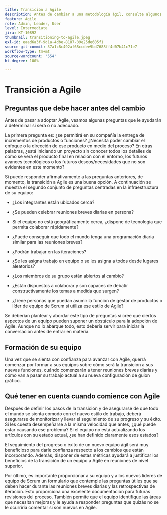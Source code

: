 ```yaml
---
title: Transición a Agile
description: Antes de cambiar a una metodología ágil, consulte algunos consejos y preguntas que debe hacer.
feature: Agile
role: Admin, Leader, User
level: Intermediate
jira: KT-10892
thumbnail: transitioning-to-agile.jpeg
exl-id: eaad6a3f-9d1a-4dbe-8187-09e25de605f1
source-git-commit: 37a1c8c492af68ccdee9bd7688ff4d07b41c71e7
workflow-type: tm+mt
source-wordcount: '554'
ht-degree: 100%

---
```


# Transición a Agile

## Preguntas que debe hacer antes del cambio

Antes de pasar a adoptar Agile, veamos algunas preguntas que le ayudarán a determinar si será o no adecuado.

La primera pregunta es: ¿se permitirá en su compañía la entrega de incrementos de productos o funciones? ¿Necesita poder cambiar el enfoque o la dirección de ese producto en medio del proceso? En otras palabras, ¿está iniciando un proyecto sin conocer todos los detalles de cómo se verá el producto final en relación con el entorno, los futuros avances tecnológicos o los futuros deseos/necesidades que no son evidentes en este momento?

Si puede responder afirmativamente a las preguntas anteriores, de momento, la transición a Agile es una buena opción. A continuación se muestra el segundo conjunto de preguntas centradas en la infraestructura de su equipo:

* ¿Los integrantes están ubicados cerca?

* ¿Se pueden celebrar reuniones breves diarias en persona?

* Si el equipo no está geográficamente cerca, ¿dispone de tecnología que permita colaborar rápidamente?

* ¿Puede conseguir que todo el mundo tenga una programación diaria similar para las reuniones breves?

* ¿Podrán trabajar en las iteraciones?

* ¿Se les asigna trabajo en equipo o se les asigna a todos desde lugares aleatorios?

* ¿Los miembros de su grupo están abiertos al cambio?

* ¿Están dispuestos a colaborar y son capaces de debatir constructivamente los temas a medida que surgen?

* ¿Tiene personas que puedan asumir la función de gestor de productos o líder de equipo de Scrum si utiliza ese estilo de Agile?


Se deberían plantear y abordar este tipo de preguntas si cree que ciertos aspectos de un equipo pueden suponer un obstáculo para la adopción de Agile. Aunque no lo abarque todo, esto debería servir para iniciar la conversación antes de entrar en materia.


## Formación de su equipo

Una vez que se sienta con confianza para avanzar con Agile, querrá comenzar por formar a sus equipos sobre cómo será la transición a sus nuevas funciones, cuándo comenzarán a tener reuniones breves diarias y cómo van a pasar su trabajo actual a su nueva configuración de guion gráfico.


## Qué tener en cuenta cuando comience con Agile

Después de definir los pasos de la transición y de asegurarse de que todo el mundo se sienta cómodo con el nuevo estilo de trabajo, deberá asegurarse de monitorizar y llevar el seguimiento de su progreso y su éxito. Si les cuesta desempeñarse a la misma velocidad que antes, ¿qué puede estar causando ese problema? Si el equipo no está actualizando los artículos con su estado actual, ¿se han definido claramente esos estados?

El seguimiento del progreso o éxito de un nuevo equipo ágil será muy beneficioso para darle confianza respecto a los cambios que están incorporando. Además, disponer de estas métricas ayudará a justificar los beneficios de la transición de un equipo a Agile en reuniones de nivel superior. 

Por último, es importante proporcionar a su equipo y a los nuevos líderes de equipo de Scrum un formulario que contemple las preguntas útiles que se deben hacer durante las reuniones breves diarias y las retrospectivas de iteración. Esto proporciona una excelente documentación para futuras revisiones del proceso. También permite que el equipo identifique las áreas que necesitan mejoras y le ayuda a responder preguntas que quizás no se le ocurriría comentar si son nuevos en Agile.
